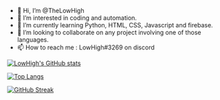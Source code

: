 - 👋 Hi, I’m @TheLowHigh
- 👀 I’m interested in coding and automation.
- 🌱 I’m currently learning Python, HTML, CSS, Javascript and firebase.
- 🤯 I’m looking to collaborate on any project involving one of those languages.
- 📫 How to reach me : LowHigh#3269 on discord

[![LowHigh's GitHub stats](https://github-readme-stats.vercel.app/api?username=TheLowHigh&show_icons=true&theme=onedark)](https://github.com/anuraghazra/github-readme-stats)



[![Top Langs](https://github-readme-stats.vercel.app/api/top-langs/?username=TheLowHigh&layout=compact&show_icons=true&theme=onedark)](https://github.com/anuraghazra/github-readme-stats)

[![GitHub Streak](http://github-readme-streak-stats.herokuapp.com?user=TheLowHigh&theme=tokyonight&hide_border=false&date_format=n%2Fj%5B%2FY%5D)](https://git.io/streak-stats)
